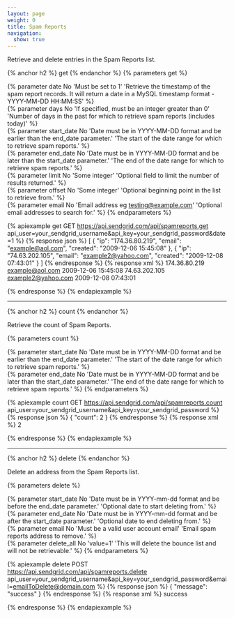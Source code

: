 ```yaml
---
layout: page
weight: 0
title: Spam Reports
navigation:
  show: true
---
```


Retrieve and delete entries in the Spam Reports list.

{% anchor h2 %}
get 
{% endanchor %}
{% parameters get %} 
  
  {% parameter date No 'Must be set to 1' 'Retrieve the timestamp of the spam report records. It will return a date in a MySQL timestamp format - YYYY-MM-DD HH:MM:SS' %}  
  {% parameter days No 'If specified, must be an integer greater than 0' 'Number of days in the past for which to retrieve spam reports (includes today)' %}  
  {% parameter start_date No 'Date must be in YYYY-MM-DD format and be earlier than the end_date parameter.' 'The start of the date range for which to retrieve spam reports.' %}  
  {% parameter end_date No 'Date must be in YYYY-MM-DD format and be later than the start_date parameter.' 'The end of the date range for which to retrieve spam reports.' %}  
  {% parameter limit No 'Some integer' 'Optional field to limit the number of results returned.' %}  
  {% parameter offset No 'Some integer' 'Optional beginning point in the list to retrieve from.' %}  
  {% parameter email No 'Email address eg testing@example.com' 'Optional email addresses to search for.' %}
{% endparameters %}

{% apiexample get GET https://api.sendgrid.com/api/spamreports.get api_user=your_sendgrid_username&api_key=your_sendgrid_password&date=1 %}
  {% response json %}
[
  {
    "ip": "174.36.80.219",
    "email": "example@aol.com",
    "created": "2009-12-06 15:45:08"
  },
  {
    "ip": "74.63.202.105",
    "email": "example2@yahoo.com",
    "created": "2009-12-08 07:43:01"
  }
]
  {% endresponse %}
  {% response xml %}
<spamreports>
   <spamreport>
      <ip>174.36.80.219</ip>
      <email>example@aol.com</email>
      <created>2009-12-06 15:45:08</created>
   </spamreport>
   <spamreport>
      <ip>74.63.202.105</ip>
      <email>example2@yahoo.com</email>
      <created>2009-12-08 07:43:01</created>
   </spamreport>
</spamreports>

  {% endresponse %}
{% endapiexample %}

* * * * *

{% anchor h2 %}
count 
{% endanchor %}

Retrieve the count of Spam Reports.

{% parameters count %} 
  
  {% parameter start_date No 'Date must be in YYYY-MM-DD format and be earlier than the end_date parameter.' 'The start of the date range for which to retrieve spam reports.' %}  
  {% parameter end_date No 'Date must be in YYYY-MM-DD format and be later than the start_date parameter.' 'The end of the date range for which to retrieve spam reports.' %}
{% endparameters %}

{% apiexample count GET https://api.sendgrid.com/api/spamreports.count api_user=your_sendgrid_username&api_key=your_sendgrid_password %}
  {% response json %}
{
  "count": 2
}
  {% endresponse %}
  {% response xml %}
<result>
   <count>2</count>
   <result> </result>
</result>

  {% endresponse %}
{% endapiexample %}

* * * * *

{% anchor h2 %}
delete 
{% endanchor %}

Delete an address from the Spam Reports list.

{% parameters delete %} 
  
  {% parameter start_date No 'Date must be in YYYY-mm-dd format and be before the end_date parameter.' 'Optional date to start deleting from.' %}  
  {% parameter end_date No 'Date must be in YYYY-mm-dd format and be after the start_date parameter.' 'Optional date to end deleting from.' %}  
  {% parameter email No 'Must be a valid user account email' 'Email spam reports address to remove.' %}  
  {% parameter delete_all No 'value=1' 'This will delete the bounce list and will not be retrievable.' %}
{% endparameters %}

{% apiexample delete POST https://api.sendgrid.com/api/spamreports.delete api_user=your_sendgrid_username&api_key=your_sendgrid_password&email=emailToDelete@domain.com %}
  {% response json %}
{
  "message": "success"
}
  {% endresponse %}
  {% response xml %}
<result>
   <message>success</message>
</result>

  {% endresponse %}
{% endapiexample %}
